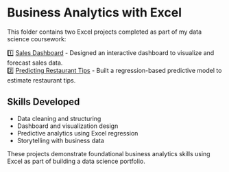 # Business Analytics with Excel

This folder contains two Excel projects completed as part of my data science coursework:

1️⃣ [Sales Dashboard](./sales-dashboard) - Designed an interactive dashboard to visualize and forecast sales data.  
2️⃣ [Predicting Restaurant Tips](./predicting-restaurant-tips) - Built a regression-based predictive model to estimate restaurant tips.

## Skills Developed
- Data cleaning and structuring
- Dashboard and visualization design
- Predictive analytics using Excel regression
- Storytelling with business data

These projects demonstrate foundational business analytics skills using Excel as part of building a data science portfolio.
